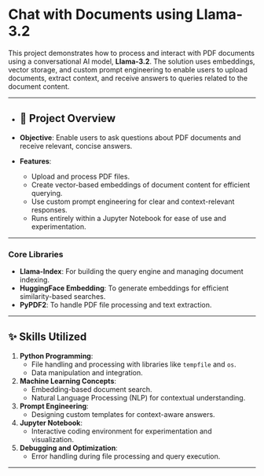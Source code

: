 # Chat with Documents using Llama-3.2

This project demonstrates how to process and interact with PDF documents using a conversational AI model, **Llama-3.2**. The solution uses embeddings, vector storage, and custom prompt engineering to enable users to upload documents, extract context, and receive answers to queries related to the document content.

---

- ## 🌟 Project Overview

- **Objective**: Enable users to ask questions about PDF documents and receive relevant, concise answers.
- **Features**:
  - Upload and process PDF files.
  - Create vector-based embeddings of document content for efficient querying.
  - Use custom prompt engineering for clear and context-relevant responses.
  - Runs entirely within a Jupyter Notebook for ease of use and experimentation.


---

### **Core Libraries**
- **Llama-Index**: For building the query engine and managing document indexing.
- **HuggingFace Embedding**: To generate embeddings for efficient similarity-based searches.
- **PyPDF2**: To handle PDF file processing and text extraction.

---

## ✨ Skills Utilized
1. **Python Programming**:
   - File handling and processing with libraries like `tempfile` and `os`.
   - Data manipulation and integration.
2. **Machine Learning Concepts**:
   - Embedding-based document search.
   - Natural Language Processing (NLP) for contextual understanding.
3. **Prompt Engineering**:
   - Designing custom templates for context-aware answers.
4. **Jupyter Notebook**:
   - Interactive coding environment for experimentation and visualization.
5. **Debugging and Optimization**:
   - Error handling during file processing and query execution.

---
